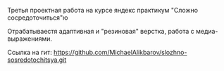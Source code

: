 Третья проектная работа на курсе яндекс практикум "Сложно сосредоточиться"ю

Отрабатываестя адаптивная и "резиновая" верстка, работа с медиа-выражениями.

Ссылка на гит: https://github.com/MichaelAlikbarov/slozhno-sosredotochitsya.git